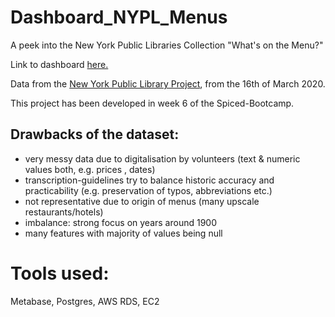 # Dashboard_NYPL_Menus

A peek into the New York Public Libraries Collection "What's on the Menu?"

Link to dashboard [here.](http://3.120.225.151/public/dashboard/b0c08b2a-a627-41ab-95a8-baf31a340b27)

Data from the [New York Public Library Project](http://menus.nypl.org/data), from the 16th of March 2020.

This project has been developed in week 6 of the Spiced-Bootcamp.

## Drawbacks of the dataset:
- very messy data due to digitalisation by volunteers (text & numeric values both, e.g. prices , dates)
- transcription-guidelines try to balance historic accuracy and practicability (e.g. preservation of typos, abbreviations etc.)
- not representative due to origin of menus (many upscale restaurants/hotels)
- imbalance: strong focus on years around 1900
- many features with majority of values being null

# Tools used:
Metabase,
Postgres,
AWS RDS, EC2
